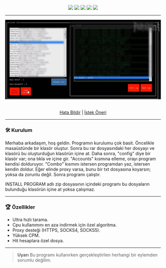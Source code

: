 <p align="center">
  <img src="https://img.shields.io/github/contributors/kaesxinc/netflix-checker-2024?style=for-the-badge"/>
  <img src="https://img.shields.io/github/forks/kaesxinc/netflix-checker-2024?style=for-the-badge"/>
  <img src="https://img.shields.io/github/stars/kaesxinc/netflix-checker-2024?style=for-the-badge"/>
  <img src="https://img.shields.io/github/issues/kaesxinc/netflix-checker-2024?style=for-the-badge"/>
  <img src="https://img.shields.io/github/license/kaesxinc/netflix-checker-2024?style=for-the-badge"/>
</p>
  
---------------------------------------
  
<div align="center">
  <a href="https://github.com/kaesxinc/netflix-checker-2024">
    <img src="https://raw.githubusercontent.com/kaesxinc/netflix-checker-2024/main/screenshot.jpg">
  </a>
  

  <p align="center">
    <br />
    <a href="https://github.com/kaesxinc/netflix-checker-2024/issues">Hata Bildir</a>
    |
    <a href="https://github.com/kaesxinc/netflix-checker-2024/issues">İstek Öneri</a>
  </p>
</div>

---------------------------------------
### 🛠 Kurulum

Merhaba arkadaşım, hoş geldin. Programın kurulumu çok basit. Öncelikle masaüstünde bir klasör oluştur. Sonra bu rar dosyasındaki her dosyayı ve klasörü bu oluşturduğun klasörün içine at. Daha sonra, "config" diye bir klasör var; ona tıkla ve içine gir. "Accounts" kısmına elleme, orayı program kendisi dolduruyor. "Combo" kısmını istersen programdan yaz, istersen kendin doldur. Eğer elinde proxy varsa, bunu bir txt dosyasına koyarsın; yoksa da zorunlu değil. Sonra programı çalıştır.

INSTALL PROGRAM adlı zip dosyasının içindeki programı bu dosyaların bulunduğu klasörün içine at yoksa çalışmaz.

---------------------------------------

### 🏆 Özellikler
- Ultra hızlı tarama.
- Cpu kullanımını en aza indirmek için özel algoritma.
- Proxy desteği (HTTPS, SOCKS4, SOCKS5).
- Yüksek CPM.
- Hit hesaplara özel dosya.
---------------------------------------

> **Uyarı**
> Bu programı kullanırken gerçekleştirilen herhangi bir eylemden sorumlu değilim.
